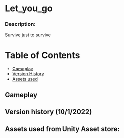 # Let_you_go

### Description:
Survive just to survive

# Table of Contents 

  - [Gameplay](#Gameplay)  
  - [Version History](#VersionHistory)  
  - [Assets used](#Assets)  
  
  
<a name="Gameplay"/>

## Gameplay

<a name="VersionHistory"/>

## Version history (10/1/2022)

<a name="Assets"/>

## Assets used from Unity Asset store:
